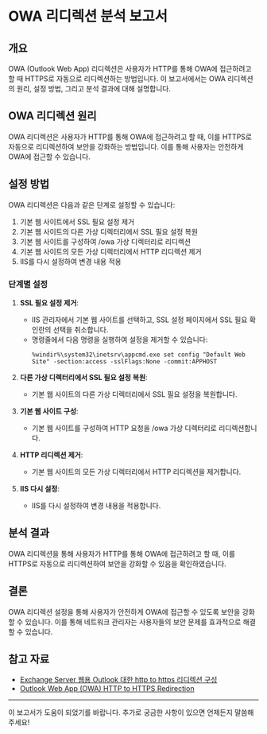 # OWA 리디렉션 분석 보고서

## 개요
OWA (Outlook Web App) 리디렉션은 사용자가 HTTP를 통해 OWA에 접근하려고 할 때 HTTPS로 자동으로 리디렉션하는 방법입니다. 이 보고서에서는 OWA 리디렉션의 원리, 설정 방법, 그리고 분석 결과에 대해 설명합니다.

## OWA 리디렉션 원리
OWA 리디렉션은 사용자가 HTTP를 통해 OWA에 접근하려고 할 때, 이를 HTTPS로 자동으로 리디렉션하여 보안을 강화하는 방법입니다. 이를 통해 사용자는 안전하게 OWA에 접근할 수 있습니다.

## 설정 방법
OWA 리디렉션은 다음과 같은 단계로 설정할 수 있습니다:
1. 기본 웹 사이트에서 SSL 필요 설정 제거
2. 기본 웹 사이트의 다른 가상 디렉터리에서 SSL 필요 설정 복원
3. 기본 웹 사이트를 구성하여 /owa 가상 디렉터리로 리디렉션
4. 기본 웹 사이트의 모든 가상 디렉터리에서 HTTP 리디렉션 제거
5. IIS를 다시 설정하여 변경 내용 적용

### 단계별 설정
1. **SSL 필요 설정 제거**:
   - IIS 관리자에서 기본 웹 사이트를 선택하고, SSL 설정 페이지에서 SSL 필요 확인란의 선택을 취소합니다.
   - 명령줄에서 다음 명령을 실행하여 설정을 제거할 수 있습니다:
     ```shell
     %windir%\system32\inetsrv\appcmd.exe set config "Default Web Site" -section:access -sslFlags:None -commit:APPHOST
     ```

2. **다른 가상 디렉터리에서 SSL 필요 설정 복원**:
   - 기본 웹 사이트의 다른 가상 디렉터리에서 SSL 필요 설정을 복원합니다.

3. **기본 웹 사이트 구성**:
   - 기본 웹 사이트를 구성하여 HTTP 요청을 /owa 가상 디렉터리로 리디렉션합니다.

4. **HTTP 리디렉션 제거**:
   - 기본 웹 사이트의 모든 가상 디렉터리에서 HTTP 리디렉션을 제거합니다.

5. **IIS 다시 설정**:
   - IIS를 다시 설정하여 변경 내용을 적용합니다.

## 분석 결과
OWA 리디렉션을 통해 사용자가 HTTP를 통해 OWA에 접근하려고 할 때, 이를 HTTPS로 자동으로 리디렉션하여 보안을 강화할 수 있음을 확인하였습니다.

## 결론
OWA 리디렉션 설정을 통해 사용자가 안전하게 OWA에 접근할 수 있도록 보안을 강화할 수 있습니다. 이를 통해 네트워크 관리자는 사용자들의 보안 문제를 효과적으로 해결할 수 있습니다.

## 참고 자료
- [Exchange Server 웹용 Outlook 대한 http to https 리디렉션 구성](https://learn.microsoft.com/ko-kr/exchange/clients/outlook-on-the-web/http-to-https-redirection?view=exchserver-2019)
- [Outlook Web App (OWA) HTTP to HTTPS Redirection](https://itblog.ldlnet.net/index.php/2019/10/07/outlook-web-app-owa-http-to-https-redirection/)

---

이 보고서가 도움이 되었기를 바랍니다. 추가로 궁금한 사항이 있으면 언제든지 말씀해 주세요!
